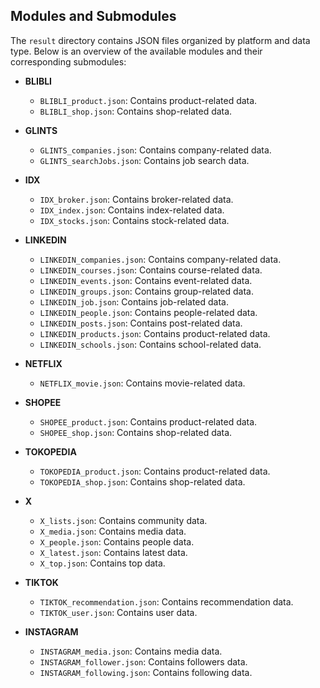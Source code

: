 ## Modules and Submodules

The `result` directory contains JSON files organized by platform and data type. Below is an overview of the available modules and their corresponding submodules:

- **BLIBLI**
  - `BLIBLI_product.json`: Contains product-related data.
  - `BLIBLI_shop.json`: Contains shop-related data.

- **GLINTS**
  - `GLINTS_companies.json`: Contains company-related data.
  - `GLINTS_searchJobs.json`: Contains job search data.

- **IDX**
  - `IDX_broker.json`: Contains broker-related data.
  - `IDX_index.json`: Contains index-related data.
  - `IDX_stocks.json`: Contains stock-related data.

- **LINKEDIN**
  - `LINKEDIN_companies.json`: Contains company-related data.
  - `LINKEDIN_courses.json`: Contains course-related data.
  - `LINKEDIN_events.json`: Contains event-related data.
  - `LINKEDIN_groups.json`: Contains group-related data.
  - `LINKEDIN_job.json`: Contains job-related data.
  - `LINKEDIN_people.json`: Contains people-related data.
  - `LINKEDIN_posts.json`: Contains post-related data.
  - `LINKEDIN_products.json`: Contains product-related data.
  - `LINKEDIN_schools.json`: Contains school-related data.

- **NETFLIX**
  - `NETFLIX_movie.json`: Contains movie-related data.

- **SHOPEE**
  - `SHOPEE_product.json`: Contains product-related data.
  - `SHOPEE_shop.json`: Contains shop-related data.

- **TOKOPEDIA**
  - `TOKOPEDIA_product.json`: Contains product-related data.
  - `TOKOPEDIA_shop.json`: Contains shop-related data.

- **X**
  - `X_lists.json`: Contains community data.
  - `X_media.json`: Contains media data.
  - `X_people.json`: Contains people data.
  - `X_latest.json`: Contains latest data.
  - `X_top.json`: Contains top data.

- **TIKTOK**
  - `TIKTOK_recommendation.json`: Contains recommendation data.
  - `TIKTOK_user.json`: Contains user data.

- **INSTAGRAM**
  - `INSTAGRAM_media.json`: Contains media data.
  - `INSTAGRAM_follower.json`: Contains followers data.
  - `INSTAGRAM_following.json`: Contains following data.
